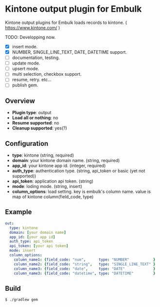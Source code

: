# Kintone output plugin for Embulk

Kintone output plugins for Embulk loads records to kintone. ( https://www.kintone.com/ )

TODO: Developping now.

- [x] insert mode.
- [x] NUMBER, SINGLE_LINE_TEXT, DATE, DATETIME support.
- [ ] documentation, testing.
- [ ] update mode.
- [ ] upsert mode.
- [ ] multi selection, checkbox support.
- [ ] resume, retry. etc...
- [ ] publish gem.

## Overview

* **Plugin type**: output
* **Load all or nothing**: no
* **Resume supported**: no
* **Cleanup supported**: yes(?)

## Configuration

- **type**: kintone (string, required)
- **domain**: your kintone domain name. (string, required)
- **app_id**: your kintone app id. (integer, required)
- **auth_type**: authentication type. (string, api_token or basic (yet not supported))
- **api_token**: application api token. (string)
- **mode**: loding mode. (string, insert)
- **column_options**: load setting. key is embulk's column name. value is map of kintone column(field_code, type)

## Example

```yaml
out:
  type: kintone
  domain: [your domain name]
  app_id: [your app id]
  auth_type: api_token
  api_token: [your api token]
  mode: insert
  column_options:
    column_name1: {field_code: "num",      type: "NUMBER"           }
    column_name2: {field_code: "string",   type: "SINGLE_LINE_TEXT" }
    column_name3: {field_code: "date",     type: "DATE"             }
    column_name3: {field_code: "datetime", type: "DATETIME"         }
```

## Build

```
$ ./gradlew gem
```
